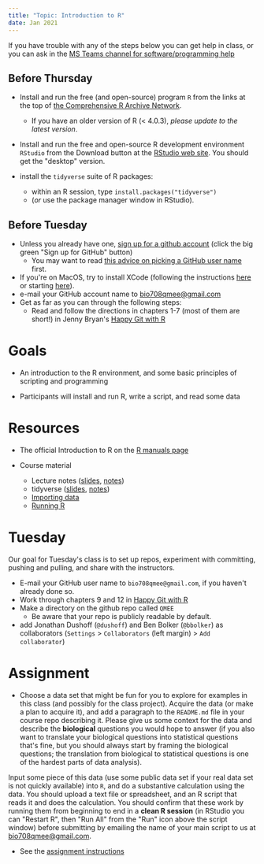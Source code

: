 ```yaml
---
title: "Topic: Introduction to R"
date: Jan 2021
---
```


If you have trouble with any of the steps below you can get help in class, or you can ask in the [MS Teams channel for software/programming help](https://teams.microsoft.com/l/channel/19%3a369591fac9f94ed3a283cbd329633c0a%40thread.tacv2/Software%2520and%2520programming%2520help?groupId=f81633df-ce5f-48f1-81b3-bedfdab309ab&tenantId=44376307-b429-42ad-8c25-28cd496f4772)


Before Thursday
----------------

*   Install and run the free (and open-source) program `R` from the links at the top of [the Comprehensive R Archive Network](http://cran.r-project.org/).
	 * If you have an older version of R (< 4.0.3), *please update to the latest version*.

* Install and run the free and open-source R
    development environment `RStudio` from the Download button at the
    [RStudio web site](http://www.rstudio.com/ide/). You should get the
    "desktop" version.

* install the `tidyverse` suite of R packages: 
  * within an R session, type `install.packages("tidyverse")`
  * (*or* use the package manager window in RStudio).

Before Tuesday
----------------

* Unless you already have one, [sign up for a github account](https://github.com) (click the big green "Sign up for GitHub" button)
	* You may want to read [this advice on picking a GitHub user name](http://happygitwithr.com/github-acct.html) first.
* If you're on MacOS, try to install XCode (following the instructions [here](https://happygitwithr.com/install-git.html#macos) or starting [here](https://developer.apple.com/download/)).
* e-mail your GitHub account name to <bio708qmee@gmail.com>
* Get as far as you can through the following steps:
    * Read and follow the directions in chapters 1-7 (most of them are short!) in Jenny Bryan's [Happy Git with R](https://happygitwithr.com/)
	
Goals
=====

*   An introduction to the R environment, and some basic principles of
    scripting and programming

*   Participants will install and run R, write a script, and read some
    data

Resources
=========

*   The official Introduction to R on the [R manuals
    page](http://cran.r-project.org/manuals.html)

*   Course material
    *   Lecture notes ([slides](../lectures/intro_R.slides.html), [notes](../lectures/intro_R.notes.html))
    *   tidyverse  ([slides](../lectures/intro_tidyverse.slides.html), [notes](../lectures/intro_tidyverse.notes.html))
    *   [Importing data](../tips/Importing_data.html)
    *   [Running R](../tips/Running_R.html)

Tuesday
=========

Our goal for Tuesday's class is to set up repos, experiment with committing, pushing and pulling, and share with the instructors.

* E-mail your GitHub user name to `bio708qmee@gmail.com`, if you haven't already done so.
* Work through chapters 9 and 12 in [Happy Git with R](https://happygitwithr.com/)
* Make a directory on the github repo called `QMEE`
	* Be aware that your repo is publicly readable by default.
* add Jonathan Dushoff (`@dushoff`) and Ben Bolker (`@bbolker`) as collaborators (`Settings` > `Collaborators` (left margin) > `Add collaborator`)

<!--- COMMENT
COMMENT -->

Assignment
==========

* Choose a data set that might be fun for you to explore for examples in this class (and possibly for the class project). Acquire the data (or make a plan to acquire it), and add a paragraph to the `README.md` file in your course repo describing it. Please give us some context for the data and describe the **biological** questions you would hope to answer (if you also want to translate your biological questions into statistical questions that's fine, but you should always start by framing the biological questions; the translation from biological to statistical questions is one of the hardest parts of data analysis).

Input some piece of this data (use some public data set if your real data set is not quickly available) into `R`, and do a substantive calculation using the data. You should upload a text file or spreadsheet, and an R script that reads it and does the calculation. You should confirm that these work by running them from beginning to end in a **clean R session** (in RStudio you can "Restart R", then "Run All" from the "Run" icon above the script window) before submitting by emailing the name of your main script to us at <bio708qmee@gmail.com>.

* See the [assignment instructions](../admin/assignments.html)
